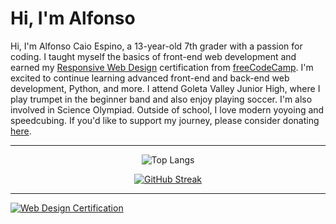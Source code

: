 <h1>Hi, I'm Alfonso</h1>

Hi, I'm Alfonso Caio Espino, a 13-year-old 7th grader with a passion for coding. I taught myself the basics of front-end web development and earned my [Responsive Web Design](https://freecodecamp.org/certification/Alfonsoce11/responsive-web-design) certification from [freeCodeCamp](https://freecodecamp.org). I'm excited to continue learning advanced front-end and back-end web development, Python, and more. I attend Goleta Valley Junior High, where I play trumpet in the beginner band and also enjoy playing soccer. I'm also involved in Science Olympiad. Outside of school, I love modern yoyoing and speedcubing. If you'd like to support my journey, please consider donating [here](https://gofund.me/9e733948).

---


<div id="header" align="center">

![Top Langs](https://github-readme-stats.vercel.app/api/top-langs/?username=Alfonsoce11&layout=compact)

[![GitHub Streak](https://streak-stats.demolab.com?user=Alfonsoce11)](https://git.io/streak-stats)

</div>

---

[![Web Design Certification](https://file.garden/ZXPZOz_dI1vYUjXR/WebDesignCertification.png)](https://freecodecamp.org/certification/Alfonsoce11/responsive-web-design)

<!---
Alfonsoce11/Alfonsoce11 is a ✨ special ✨ repository because its `README.md` (this file) appears on your GitHub profile.
You can click the Preview link to take a look at your changes.
--->
